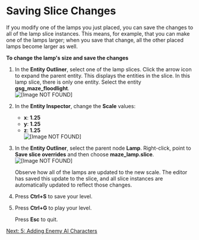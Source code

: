 # Saving Slice Changes<a name="using-slices-modify-push"></a>

If you modify one of the lamps you just placed, you can save the changes to all of the lamp slice instances\. This means, for example, that you can make one of the lamps larger; when you save that change, all the other placed lamps become larger as well\.

**To change the lamp's size and save the changes**

1. In the **Entity Outliner**, select one of the lamp slices\. Click the arrow icon to expand the parent entity\. This displays the entities in the slice\. In this lamp slice, there is only one entity\. Select the entity **gsg\_maze\_floodlight**\.   
![\[Image NOT FOUND\]](http://docs.aws.amazon.com/lumberyard/latest/gettingstartedguide/images/placing-slices-modify-push-select.png)

1. In the **Entity Inspector**, change the **Scale** values:
   + **x**: **1\.25**
   + **y**: **1\.25**
   + **z**: **1\.25**  
![\[Image NOT FOUND\]](http://docs.aws.amazon.com/lumberyard/latest/gettingstartedguide/images/placing-slices-modify-push-scale.png)

1. In the **Entity Outliner**, select the parent node **Lamp**\. Right\-click, point to **Save slice overrides** and then choose **maze\_lamp\.slice**\.  
![\[Image NOT FOUND\]](http://docs.aws.amazon.com/lumberyard/latest/gettingstartedguide/images/placing-slices-modify-push-push.png)

   Observe how all of the lamps are updated to the new scale\. The editor has saved this update to the slice, and all slice instances are automatically updated to reflect those changes\.

1. Press **Ctrl\+S** to save your level\.

1. Press **Ctrl\+G** to play your level\.

   Press **Esc** to quit\.

[Next: 5: Adding Enemy AI Characters](ai.md)